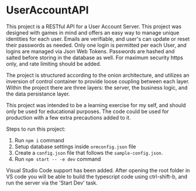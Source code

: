 # UserAccountAPI
        
This project is a RESTful API for a User Account Server. This project was designed with games in mind and
offers an easy way to manage unique identities for each user. Emails are verifiable, and user's can update
or reset their passwords as needed. Only one login is permitted per each User, and logins are managed via
Json Web Tokens. Passwords are hashed and salted before storing in the database as well. For maximum security
https only, and rate limiting should be added.

The project is structured according to the onion architecture, and utilizes an inversion of control container to 
provide loose coupling between each layer. Within the project there are three layers: the server, the business logic, 
and the data persistance layer. 

This project was intended to be a learning exercise for my self, and should only be used for educational purposes.
The code could be used for production with a few extra precautions added to it.


Steps to run this project:

1. Run `npm i` command
2. Setup database settings inside `ormconfig.json` file
3. Create a `config.json` file that follows the `sample-config.json`. 
4. Run `npm start -- -e dev` command

Visual Studio Code support has been added. After opening the root folder
in VS code you will be able to build the typescript code using ctrl-shift-b,
and run the server via the 'Start Dev' task.
